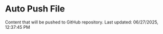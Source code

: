 # Auto Push File

Content that will be pushed to GitHub repository.
Last updated: 06/27/2025, 12:37:45 PM